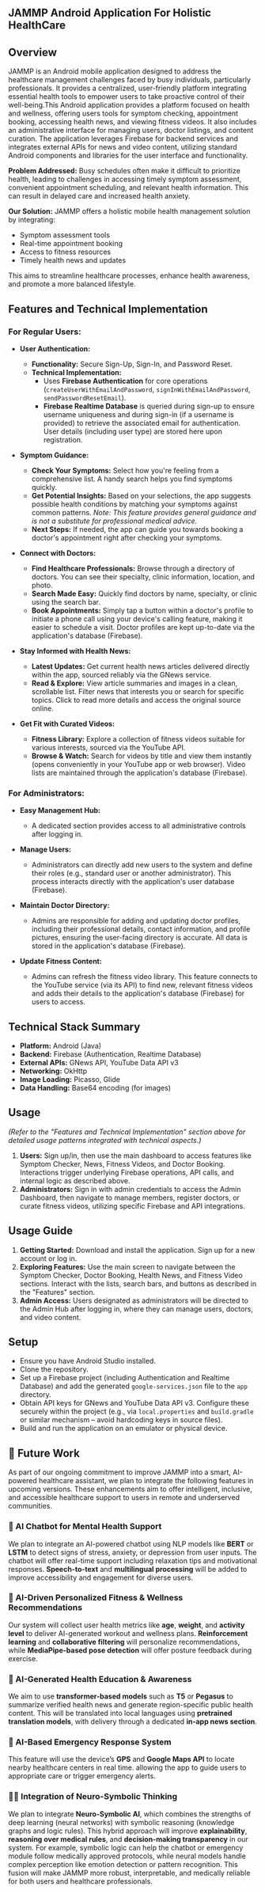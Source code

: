 ## JAMMP Android Application For Holistic HealthCare

## Overview

JAMMP is an Android mobile application designed to address the healthcare management challenges faced by busy individuals, particularly professionals. It provides a centralized, user-friendly platform integrating essential health tools to empower users to take proactive control of their well-being.This Android application provides a platform focused on health and wellness, offering users tools for symptom checking, appointment booking, accessing health news, and viewing fitness videos. It also includes an administrative interface for managing users, doctor listings, and content curation. The application leverages Firebase for backend services and integrates external APIs for news and video content, utilizing standard Android components and libraries for the user interface and functionality.


**Problem Addressed:** 
Busy schedules often make it difficult to prioritize health, leading to challenges in accessing timely symptom assessment, convenient appointment scheduling, and relevant health information. This can result in delayed care and increased health anxiety.

**Our Solution:** 
JAMMP offers a holistic mobile health management solution by integrating:
* Symptom assessment tools
* Real-time appointment booking
* Access to fitness resources
* Timely health news and updates

This aims to streamline healthcare processes, enhance health awareness, and promote a more balanced lifestyle.

## Features and Technical Implementation

### For Regular Users:

* **User Authentication:**
    * **Functionality:** Secure Sign-Up, Sign-In, and Password Reset.
    * **Technical Implementation:**
        * Uses **Firebase Authentication** for core operations (`createUserWithEmailAndPassword`, `signInWithEmailAndPassword`, `sendPasswordResetEmail`).
        * **Firebase Realtime Database** is queried during sign-up to ensure username uniqueness and during sign-in (if a username is provided) to retrieve the associated email for authentication. User details (including user type) are stored here upon registration.

* **Symptom Guidance:**
    * **Check Your Symptoms:** Select how you're feeling from a comprehensive list. A handy search helps you find symptoms quickly.
    * **Get Potential Insights:** Based on your selections, the app suggests possible health conditions by matching your symptoms against common patterns. *Note: This feature provides general guidance and is not a substitute for professional medical advice.*
    * **Next Steps:** If needed, the app can guide you towards booking a doctor's appointment right after checking your symptoms.

* **Connect with Doctors:**
    * **Find Healthcare Professionals:** Browse through a directory of doctors. You can see their specialty, clinic information, location, and photo.
    * **Search Made Easy:** Quickly find doctors by name, specialty, or clinic using the search bar.
    * **Book Appointments:** Simply tap a button within a doctor's profile to initiate a phone call using your device's calling feature, making it easier to schedule a visit. Doctor profiles are kept up-to-date via the application's database (Firebase).

* **Stay Informed with Health News:**
    * **Latest Updates:** Get current health news articles delivered directly within the app, sourced reliably via the GNews service.
    * **Read & Explore:** View article summaries and images in a clean, scrollable list. Filter news that interests you or search for specific topics. Click to read more details and access the original source online.

* **Get Fit with Curated Videos:**
    * **Fitness Library:** Explore a collection of fitness videos suitable for various interests, sourced via the YouTube API.
    * **Browse & Watch:** Search for videos by title and view them instantly (opens conveniently in your YouTube app or web browser). Video lists are maintained through the application's database (Firebase).

### For Administrators:

* **Easy Management Hub:**
    * A dedicated section provides access to all administrative controls after logging in.
      
* **Manage Users:**
    * Administrators can directly add new users to the system and define their roles (e.g., standard user or another administrator). This process interacts directly with the application's user database (Firebase).

* **Maintain Doctor Directory:**
    * Admins are responsible for adding and updating doctor profiles, including their professional details, contact information, and profile pictures, ensuring the user-facing directory is accurate. All data is stored in the application's database (Firebase).

* **Update Fitness Content:**
    * Admins can refresh the fitness video library. This feature connects to the YouTube service (via its API) to find new, relevant fitness videos and adds their details to the application's database (Firebase) for users to access.

## Technical Stack Summary

* **Platform:** Android (Java)
* **Backend:** Firebase (Authentication, Realtime Database)
* **External APIs:** GNews API, YouTube Data API v3
* **Networking:** OkHttp
* **Image Loading:** Picasso, Glide
* **Data Handling:** Base64 encoding (for images)

## Usage

*(Refer to the "Features and Technical Implementation" section above for detailed usage patterns integrated with technical aspects.)*

1.  **Users:** Sign up/in, then use the main dashboard to access features like Symptom Checker, News, Fitness Videos, and Doctor Booking. Interactions trigger underlying Firebase operations, API calls, and internal logic as described above.
2.  **Administrators:** Sign in with admin credentials to access the Admin Dashboard, then navigate to manage members, register doctors, or curate fitness videos, utilizing specific Firebase and API integrations.

## Usage Guide

1.  **Getting Started:** Download and install the application. Sign up for a new account or log in.
2.  **Exploring Features:** Use the main screen to navigate between the Symptom Checker, Doctor Booking, Health News, and Fitness Video sections. Interact with the lists, search bars, and buttons as described in the "Features" section.
3.  **Admin Access:** Users designated as administrators will be directed to the Admin Hub after logging in, where they can manage users, doctors, and video content.

## Setup 

* Ensure you have Android Studio installed.
* Clone the repository.
* Set up a Firebase project (including Authentication and Realtime Database) and add the generated `google-services.json` file to the `app` directory.
* Obtain API keys for GNews and YouTube Data API v3. Configure these securely within the project (e.g., via `local.properties` and `build.gradle` or similar mechanism – avoid hardcoding keys in source files).
* Build and run the application on an emulator or physical device.

## 🔮 Future Work
As part of our ongoing commitment to improve JAMMP into a smart, AI-powered healthcare assistant, we plan to integrate the following features in upcoming versions. These enhancements aim to offer intelligent, inclusive, and accessible healthcare support to users in remote and underserved communities.

### 🧠 AI Chatbot for Mental Health Support  
We plan to integrate an AI-powered chatbot using NLP models like **BERT** or **LSTM** to detect signs of stress, anxiety, or depression from user inputs. The chatbot will offer real-time support including relaxation tips and motivational responses. **Speech-to-text** and **multilingual processing** will be added to improve accessibility and engagement for diverse users.

### 🏃 AI-Driven Personalized Fitness & Wellness Recommendations  
Our system will collect user health metrics like **age**, **weight**, and **activity level** to deliver AI-generated workout and wellness plans. **Reinforcement learning** and **collaborative filtering** will personalize recommendations, while **MediaPipe-based pose detection** will offer posture feedback during exercise.

### 📢 AI-Generated Health Education & Awareness  
We aim to use **transformer-based models** such as **T5** or **Pegasus** to summarize verified health news and generate region-specific public health content. This will be translated into local languages using **pretrained translation models**, with delivery through a dedicated **in-app news section**.

### 🚨 AI-Based Emergency Response System  
This feature will use the device’s **GPS** and **Google Maps API** to locate nearby healthcare centers in real time. allowing the app to guide users to appropriate care or trigger emergency alerts.

### 🧠🔗 Integration of Neuro-Symbolic Thinking  
We plan to integrate **Neuro-Symbolic AI**, which combines the strengths of deep learning (neural networks) with symbolic reasoning (knowledge graphs and logic rules). This hybrid approach will improve **explainability**, **reasoning over medical rules**, and **decision-making transparency** in our system. For example, symbolic logic can help the chatbot or emergency module follow medically approved protocols, while neural models handle complex perception like emotion detection or pattern recognition. This fusion will make JAMMP more robust, interpretable, and medically reliable for both users and healthcare professionals.
